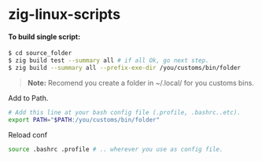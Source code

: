 # zig-linux-scripts

#### To build single script:
```bash
$ cd source_folder
$ zig build test --summary all # if all Ok, go next step.
$ zig build --summary all --prefix-exe-dir /you/customs/bin/folder
```
> **Note:** Recomend you create a folder in ~/.local/ for you customs bins.

Add to Path.
```bash
# Add this line at your bash config file (.profile, .bashrc..etc).
export PATH="$PATH:/you/customs/bin/folder"
```

Reload conf
```bash
source .bashrc .profile # .. wherever you use as config file.
```

